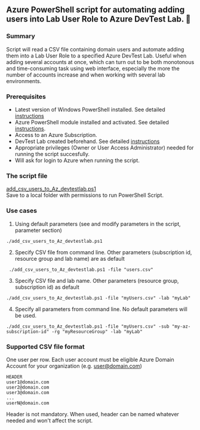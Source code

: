 ## Azure PowerShell script for automating adding users into Lab User Role to Azure DevTest Lab. :wrench:

### Summary  
Script will read a CSV file containing domain users and automate adding them into a Lab User Role to a specified Azure DevTest Lab. 
Useful when adding several accounts at once, which can turn out to be both monotonous and time-consuming task using web interface, especially the more the number of accounts increase and when working with several lab environments. 

### Prerequisites

* Latest version of Windows PowerShell installed. See detailed [instructions](https://docs.microsoft.com/en-us/powershell/scripting/install/installing-powershell)  
* Azure PowerShell module installed and activated. See detailed [instructions](https://docs.microsoft.com/en-us/powershell/azure/install-az-ps).  
* Access to an Azure Subscription.  
* DevTest Lab created beforehand. See detailed [instructions](https://docs.microsoft.com/en-us/azure/devtest-labs/tutorial-create-custom-lab)  
* Appropriate privileges (Owner or  User Access Administrator) needed for running the script succesfully.  
* Will ask for login to Azure when running the script.  

### The script file

[add_csv_users_to_Az_devtestlab.ps1](https://github.com/talvivaaraj/azuredevtestlabs/blob/main/add_csv_users_to_Az_devtestlab.ps1)  
Save to a local folder with permissions to run PowerShell Script. 


### Use cases
1) Using default parameters (see and modify parameters in the script, parameter section)

```
./add_csv_users_to_Az_devtestlab.ps1
```

2) Specify CSV file from command line. Other parameters (subscription id, resource group and lab name) are as default

```
 ./add_csv_users_to_Az_devtestlab.ps1 -file "users.csv"
```

3) Specify CSV file and lab name. Other parameters (resource group, subscription id) as default

```
./add_csv_users_to_Az_devtestlab.ps1 -file "myUsers.csv" -lab "myLab"
```

4) Specify all parameters from command line. No default parameters will be used. 

```
./add_csv_users_to_Az_devtestlab.ps1 -file "myUsers.csv" -sub "my-az-subscription-id" -rg "myResourceGroup" -lab "myLab"
```

### Supported CSV file format

One user per row. Each user account must be eligible Azure Domain Account for your organization (e.g. user@domain.com)

```
HEADER
user1@domain.com 
user2@domain.com
user3@domain.com
...
userN@domain.com
```

Header is not mandatory. When used, header can be named whatever needed and won't affect the script. 
